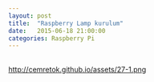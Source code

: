 ```yaml
---
layout: post
title:  "Raspberry Lamp kurulum"
date:   2015-06-18 21:00:00
categories: Raspberry Pi
---
```


<br>http://cemretok.github.io/assets/27-1.png<br>